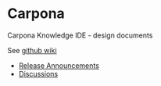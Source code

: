 # Carpona
Carpona Knowledge IDE - design documents

See [github wiki](https://github.com/TrueLink/Carpona/wiki)

- [Release Announcements](https://telegram.me/carpona)
- [Discussions](https://telegram.me/carpona_talk)
